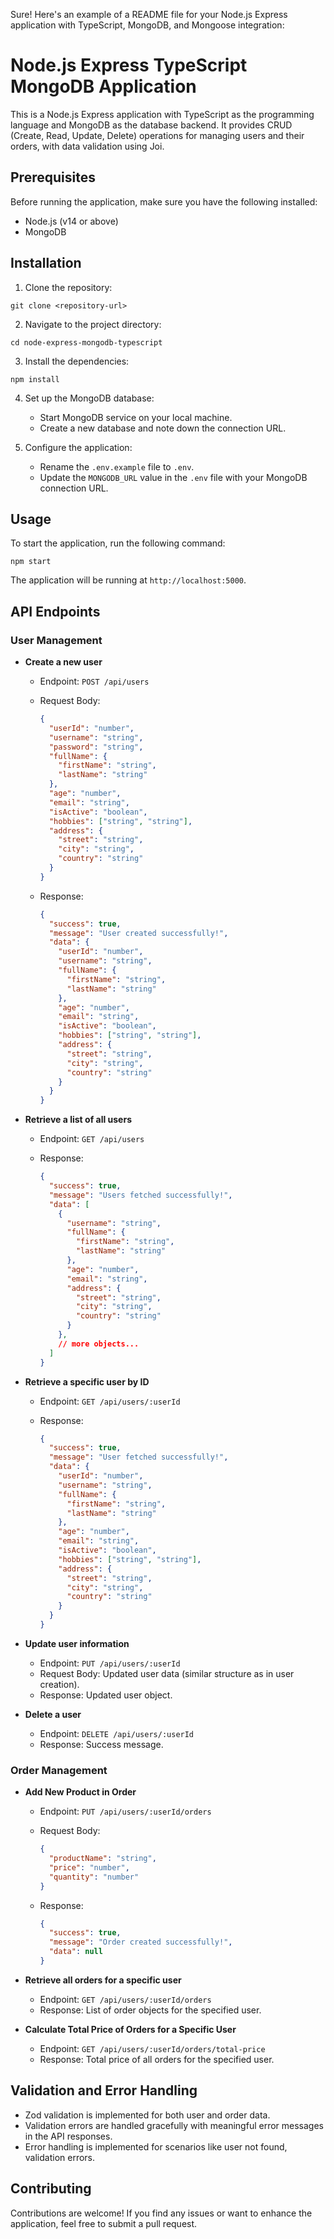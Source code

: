 
Sure! Here's an example of a README file for your Node.js Express application with TypeScript, MongoDB, and Mongoose integration:

# Node.js Express TypeScript MongoDB Application

This is a Node.js Express application with TypeScript as the programming language and MongoDB as the database backend. It provides CRUD (Create, Read, Update, Delete) operations for managing users and their orders, with data validation using Joi.

## Prerequisites

Before running the application, make sure you have the following installed:

- Node.js (v14 or above)
- MongoDB

## Installation

1. Clone the repository:

```
git clone <repository-url>
```

2. Navigate to the project directory:

```
cd node-express-mongodb-typescript
```

3. Install the dependencies:

```
npm install
```

4. Set up the MongoDB database:

   - Start MongoDB service on your local machine.
   - Create a new database and note down the connection URL.

5. Configure the application:

   - Rename the `.env.example` file to `.env`.
   - Update the `MONGODB_URL` value in the `.env` file with your MongoDB connection URL.

## Usage

To start the application, run the following command:

```
npm start
```

The application will be running at `http://localhost:5000`.

## API Endpoints

### User Management

- **Create a new user**

  - Endpoint: `POST /api/users`
  - Request Body:

    ```json
    {
      "userId": "number",
      "username": "string",
      "password": "string",
      "fullName": {
        "firstName": "string",
        "lastName": "string"
      },
      "age": "number",
      "email": "string",
      "isActive": "boolean",
      "hobbies": ["string", "string"],
      "address": {
        "street": "string",
        "city": "string",
        "country": "string"
      }
    }
    ```

  - Response:

    ```json
    {
      "success": true,
      "message": "User created successfully!",
      "data": {
        "userId": "number",
        "username": "string",
        "fullName": {
          "firstName": "string",
          "lastName": "string"
        },
        "age": "number",
        "email": "string",
        "isActive": "boolean",
        "hobbies": ["string", "string"],
        "address": {
          "street": "string",
          "city": "string",
          "country": "string"
        }
      }
    }
    ```

- **Retrieve a list of all users**

  - Endpoint: `GET /api/users`
  - Response:

    ```json
    {
      "success": true,
      "message": "Users fetched successfully!",
      "data": [
        {
          "username": "string",
          "fullName": {
            "firstName": "string",
            "lastName": "string"
          },
          "age": "number",
          "email": "string",
          "address": {
            "street": "string",
            "city": "string",
            "country": "string"
          }
        },
        // more objects...
      ]
    }
    ```

- **Retrieve a specific user by ID**

  - Endpoint: `GET /api/users/:userId`
  - Response:

    ```json
    {
      "success": true,
      "message": "User fetched successfully!",
      "data": {
        "userId": "number",
        "username": "string",
        "fullName": {
          "firstName": "string",
          "lastName": "string"
        },
        "age": "number",
        "email": "string",
        "isActive": "boolean",
        "hobbies": ["string", "string"],
        "address": {
          "street": "string",
          "city": "string",
          "country": "string"
        }
      }
    }
    ```

- **Update user information**

  - Endpoint: `PUT /api/users/:userId`
  - Request Body: Updated user data (similar structure as in user creation).
  - Response: Updated user object.

- **Delete a user**

  - Endpoint: `DELETE /api/users/:userId`
  - Response: Success message.

### Order Management

- **Add New Product in Order**

  - Endpoint: `PUT /api/users/:userId/orders`
  - Request Body:

    ```json
    {
      "productName": "string",
      "price": "number",
      "quantity": "number"
    }
    ```

  - Response:

    ```json
    {
      "success": true,
      "message": "Order created successfully!",
      "data": null
    }
    ```

- **Retrieve all orders for a specific user**

  - Endpoint: `GET /api/users/:userId/orders`
  - Response: List of order objects for the specified user.

- **Calculate Total Price of Orders for a Specific User**

  - Endpoint: `GET /api/users/:userId/orders/total-price`
  - Response: Total price of all orders for the specified user.

## Validation and Error Handling

- Zod validation is implemented for both user and order data.
- Validation errors are handled gracefully with meaningful error messages in the API responses.
- Error handling is implemented for scenarios like user not found, validation errors.

## Contributing

Contributions are welcome! If you find any issues or want to enhance the application, feel free to submit a pull request.










